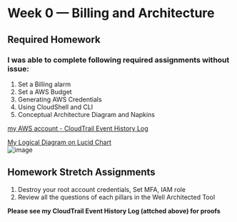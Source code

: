# Week 0 — Billing and Architecture

## Required Homework  
### I was able to complete following required assignments without issue:

1. Set a Billing alarm
2. Set a AWS Budget
3. Generating AWS Credentials
4. Using CloudShell and CLI 
5. Conceptual Architecture Diagram and Napkins 

[my AWS account - CloudTrail Event History Log](assets/event_history.csv)

[My Logical Diagram on Lucid Chart](https://lucid.app/lucidchart/cdd63908-4fec-46aa-8769-395606744e95/edit?viewport_loc=-2675%2C-535%2C6400%2C2744%2C0_0&invitationId=inv_2c977eff-d361-48ae-a4ea-4b63ceb623c8)  
![image](https://user-images.githubusercontent.com/123754425/219919547-e0658ac0-0065-4266-b19d-201cfa248b9c.png)


## Homework Stretch Assignments
1. Destroy your root account credentials, Set MFA, IAM role
2. Review all the questions of each pillars in the Well Architected Tool 

**Please see my CloudTrail Event History Log (attched above) for proofs**

